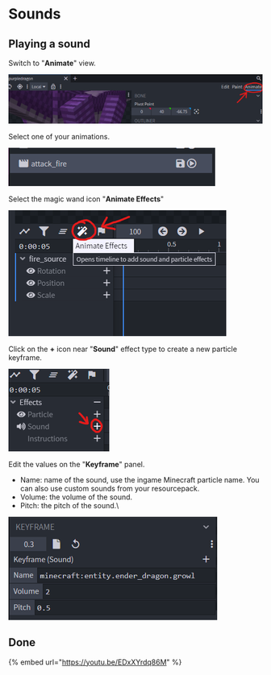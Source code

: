 # Sounds

## Playing a sound

Switch to "**Animate**" view.

![](<../../../../.gitbook/assets/image (64).png>)

Select one of your animations.

![](<../../../../.gitbook/assets/image (170).png>)

Select the magic wand icon "**Animate Effects**"

![](<../../../../.gitbook/assets/image (47).png>)

Click on the **+** icon near "**Sound**" effect type to create a new particle keyframe.

![](<../../../../.gitbook/assets/image (128).png>)

Edit the values on the "**Keyframe**" panel.

* Name: name of the sound, use the ingame Minecraft particle name. You can also use custom sounds from your resourcepack.
* Volume: the volume of the sound.
* Pitch: the pitch of the sound.\


![](<../../../../.gitbook/assets/image (155).png>)

## Done

{% embed url="https://youtu.be/EDxXYrdq86M" %}
